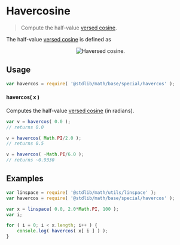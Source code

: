 # Havercosine

> Compute the half-value [versed cosine][versed-cosine].

<section class="intro">

The half-value [versed cosine][versed-cosine] is defined as

<!-- <equation class="equation" label="eq:havercosine" align="center" raw="\operatorname{havercos}(\theta) = \frac{1 + \cos \theta}{2}" alt="Haversed cosine."> -->

<div class="equation" align="center" data-raw-text="\operatorname{havercos}(\theta) = \frac{1 + \cos \theta}{2}" data-equation="eq:havercosine">
    <img src="https://cdn.rawgit.com/stdlib-js/stdlib/6c7e930588674097b03b3201c5d368532bba6c67/lib/node_modules/@stdlib/math/base/special/havercos/docs/img/equation_havercosine.svg" alt="Haversed cosine.">
    <br>
</div>

<!-- </equation> -->

</section>

<!-- /.intro -->

<section class="usage">

## Usage

```javascript
var havercos = require( '@stdlib/math/base/special/havercos' );
```

#### havercos( x )

Computes the half-value [versed cosine][versed-cosine] (in radians).

```javascript
var v = havercos( 0.0 );
// returns 0.0

v = havercos( Math.PI/2.0 );
// returns 0.5

v = havercos( -Math.PI/6.0 );
// returns ~0.9330
```

</section>

<!-- /.usage -->

<section class="examples">

## Examples

<!-- eslint no-undef: "error" -->

```javascript
var linspace = require( '@stdlib/math/utils/linspace' );
var havercos = require( '@stdlib/math/base/special/havercos' );

var x = linspace( 0.0, 2.0*Math.PI, 100 );
var i;

for ( i = 0; i < x.length; i++ ) {
    console.log( havercos( x[ i ] ) );
}
```

</section>

<!-- /.examples -->

<section class="links">

[versed-cosine]: https://en.wikipedia.org/wiki/Versine

</section>

<!-- /.links -->
